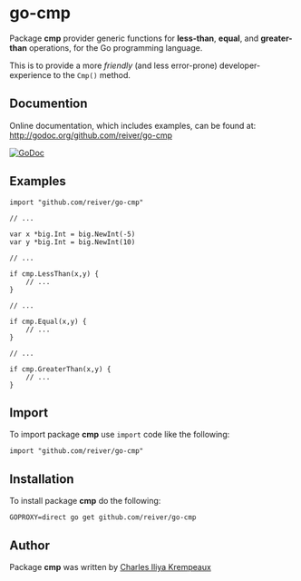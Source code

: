 # go-cmp

Package **cmp** provider generic functions for **less-than**, **equal**, and **greater-than** operations, for the Go programming language.

This is to provide a more _friendly_ (and less error-prone) developer-experience to the `Cmp()` method.

## Documention

Online documentation, which includes examples, can be found at: http://godoc.org/github.com/reiver/go-cmp

[![GoDoc](https://godoc.org/github.com/reiver/go-cmp?status.svg)](https://godoc.org/github.com/reiver/go-cmp)

## Examples

```golang
import "github.com/reiver/go-cmp"

// ...

var x *big.Int = big.NewInt(-5)
var y *big.Int = big.NewInt(10)

// ...

if cmp.LessThan(x,y) {
	// ...
}

// ...

if cmp.Equal(x,y) {
	// ...
}

// ...

if cmp.GreaterThan(x,y) {
	// ...
}
```

## Import

To import package **cmp** use `import` code like the following:
```
import "github.com/reiver/go-cmp"
```

## Installation

To install package **cmp** do the following:
```
GOPROXY=direct go get github.com/reiver/go-cmp
```

## Author

Package **cmp** was written by [Charles Iliya Krempeaux](http://reiver.link)
